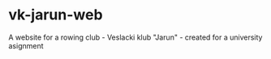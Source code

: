 # vk-jarun-web
A website for a rowing club - Veslacki klub "Jarun" - created for a university asignment
